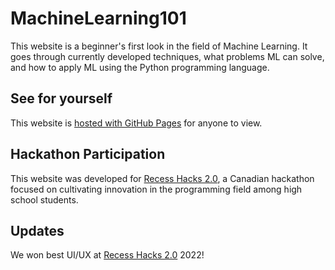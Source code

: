 # MachineLearning101

This website is a beginner's first look in the field of Machine Learning.
It goes through currently developed techniques, what problems ML can solve,
and how to apply ML using the Python programming language.

## See for yourself

This website is [hosted with GitHub Pages][1] for anyone to view.

## Hackathon Participation

This website was developed for [Recess Hacks 2.0][2], a Canadian hackathon
focused on cultivating innovation in the programming field among high school students.

## Updates

We won best UI/UX at [Recess Hacks 2.0][2] 2022!

[1]: https://musaaqeel.github.io/MachineLearning101/
[2]: https://recess-hacks-2022.devpost.com/
